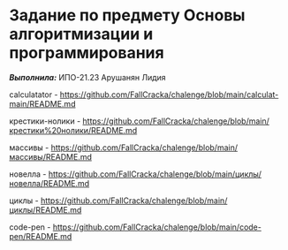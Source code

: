 # Задание по предмету Основы алгоритмизации и программирования

***Выполнила:*** ИПО-21.23 Арушанян Лидия

calculatator - https://github.com/FallCracka/chalenge/blob/main/calculat-main/README.md

крестики-нолики - https://github.com/FallCracka/chalenge/blob/main/крестики%20нолики/README.md

массивы - https://github.com/FallCracka/chalenge/blob/main/массивы/README.md

новелла - https://github.com/FallCracka/chalenge/blob/main/циклы/новелла/README.md

циклы - https://github.com/FallCracka/chalenge/blob/main/циклы/README.md

code-pen - https://github.com/FallCracka/chalenge/blob/main/code-pen/README.md
